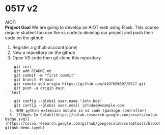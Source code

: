 # 0517 v2
AIOT: \
<b>Project Goal</b>
 We are going to develop an AIOT web using Flask. 
This course require student too use the vs code to develop our project and push their code on the github
  1. Register a github account(done)
  2. New a repository on the github
  3.  Open VS code then git clone this repository 

```text
    git init
    git add README.md
    git commit -m "first commit"
    git branch -M main
    git remote add origin https://github.com/4107029007/0517.git
    git push -u origin main
```text

    git config --global user.name "John Doe"
    git config --global user.email johndoe@example.com
  4. 安裝 python extension module in vs code (package controller)
  5. [![Open In Colab](https://colab.research.google.com/assets/colab-badge.svg)](https://colab.research.google.com/github/googlecolab/colabtools/blob/master/notebooks/colab-github-demo.ipynb)
